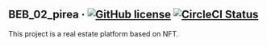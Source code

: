 ## BEB_02_pirea &middot; [![GitHub license](https://img.shields.io/badge/license-MIT-blue.svg)](https://github.com/codestates/BEB_02_pirea/blob/main/LICENSE) [![CircleCI Status](https://circleci.com/gh/codestates/BEB_02_pirea.svg?style=shield&circle-token=d959a6dd5a01fb71788b38d2d799df221a59bd5c)](https://github.com/codestates/BEB_02_pirea)

This project is a real estate platform based on NFT.
